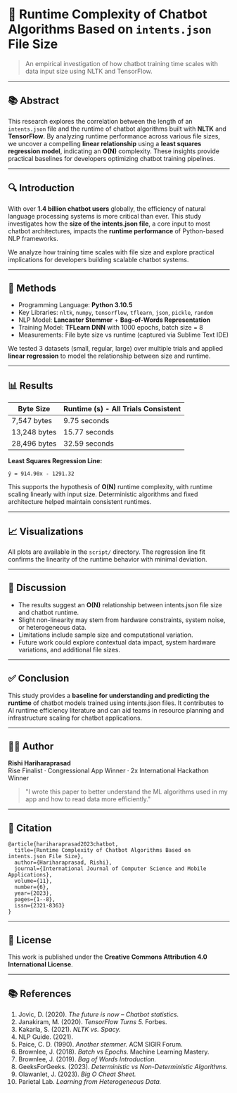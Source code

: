 # 📄 Runtime Complexity of Chatbot Algorithms Based on `intents.json` File Size

> An empirical investigation of how chatbot training time scales with data input size using NLTK and TensorFlow.

---

## 📚 Abstract

This research explores the correlation between the length of an `intents.json` file and the runtime of chatbot algorithms built with **NLTK** and **TensorFlow**. By analyzing runtime performance across various file sizes, we uncover a compelling **linear relationship** using a **least squares regression model**, indicating an **O(N)** complexity. These insights provide practical baselines for developers optimizing chatbot training pipelines.

---

## 🔍 Introduction

With over **1.4 billion chatbot users** globally, the efficiency of natural language processing systems is more critical than ever. This study investigates how the **size of the intents.json file**, a core input to most chatbot architectures, impacts the **runtime performance** of Python-based NLP frameworks.

We analyze how training time scales with file size and explore practical implications for developers building scalable chatbot systems.

---

## 🧪 Methods

- Programming Language: **Python 3.10.5**
- Key Libraries: `nltk`, `numpy`, `tensorflow`, `tflearn`, `json`, `pickle`, `random`
- NLP Model: **Lancaster Stemmer** + **Bag-of-Words Representation**
- Training Model: **TFLearn DNN** with 1000 epochs, batch size = 8
- Measurements: File byte size vs runtime (captured via Sublime Text IDE)

We tested 3 datasets (small, regular, large) over multiple trials and applied **linear regression** to model the relationship between size and runtime.

---

## 📊 Results

| Byte Size      | Runtime (s) - All Trials Consistent |
|----------------|-------------------------------------|
| 7,547 bytes    | 9.75 seconds                        |
| 13,248 bytes   | 15.77 seconds                       |
| 28,496 bytes   | 32.59 seconds                       |

**Least Squares Regression Line:**
```
ŷ = 914.90x - 1291.32
```

This supports the hypothesis of **O(N)** runtime complexity, with runtime scaling linearly with input size. Deterministic algorithms and fixed architecture helped maintain consistent runtimes.

---

## 📈 Visualizations

All plots are available in the `script/` directory. The regression line fit confirms the linearity of the runtime behavior with minimal deviation.

---

## 💬 Discussion

- The results suggest an **O(N)** relationship between intents.json file size and chatbot runtime.
- Slight non-linearity may stem from hardware constraints, system noise, or heterogeneous data.
- Limitations include sample size and computational variation.
- Future work could explore contextual data impact, system hardware variations, and additional file sizes.

---

## ✅ Conclusion

This study provides a **baseline for understanding and predicting the runtime** of chatbot models trained using intents.json files. It contributes to AI runtime efficiency literature and can aid teams in resource planning and infrastructure scaling for chatbot applications.

---

## 👨‍💻 Author

**Rishi Hariharaprasad**  
Rise Finalist · Congressional App Winner · 2x International Hackathon Winner  

> "I wrote this paper to better understand the ML algorithms used in my app and how to read data more efficiently."

---

## 📝 Citation

```
@article{hariharaprasad2023chatbot,
  title={Runtime Complexity of Chatbot Algorithms Based on intents.json File Size},
  author={Hariharaprasad, Rishi},
  journal={International Journal of Computer Science and Mobile Applications},
  volume={11},
  number={6},
  year={2023},
  pages={1--8},
  issn={2321-8363}
}
```

---

## 📄 License

This work is published under the **Creative Commons Attribution 4.0 International License**.

---

## 📚 References

1. Jovic, D. (2020). *The future is now – Chatbot statistics.*
2. Janakiram, M. (2020). *TensorFlow Turns 5.* Forbes.
3. Kakarla, S. (2021). *NLTK vs. Spacy.*
4. NLP Guide. (2021).
5. Paice, C. D. (1990). *Another stemmer.* ACM SIGIR Forum.
6. Brownlee, J. (2018). *Batch vs Epochs.* Machine Learning Mastery.
7. Brownlee, J. (2019). *Bag of Words Introduction.*
8. GeeksForGeeks. (2023). *Deterministic vs Non-Deterministic Algorithms.*
9. Olawanlet, J. (2023). *Big O Cheat Sheet.*
10. Parietal Lab. *Learning from Heterogeneous Data.*

